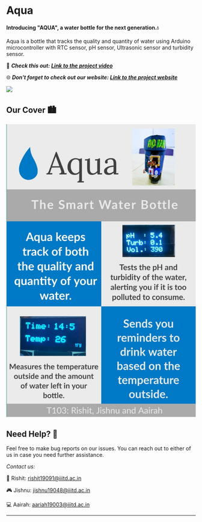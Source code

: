 # Aqua
#### Introducing "AQUA", a water bottle for the next generation.💧
Aqua is a bottle that tracks the quality and quantity of water using Arduino microcontroller with RTC sensor, pH sensor, Ultrasonic sensor and turbidity sensor.

🔭 ***Check this out: [Link to the project video](https://www.youtube.com/watch?v=dc9STn3YFNU&feature=youtu.be)***

🌐 ***Don't forget to check out our website: [Link to the project website](https://jishnu19048.github.io/pis-website/index.html)***

![](Screenshot%202021-02-09%20at%203.15.32%20PM.png)
## Our Cover 🏙️

![](Screenshot%202021-02-09%20at%203.20.08%20PM.png)

## Need Help? 🤝
Feel free to make bug reports on our issues. You can reach out to either of us in case you need further assistance. 

*Contact us:*

🎸 Rishit: rishit19091@iiitd.ac.in

🎮 Jishnu: jishnu19048@iiitd.ac.in

💻 Aairah: aariah19003@iiitd.ac.in



*****
